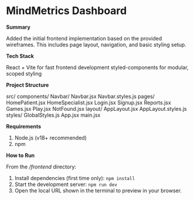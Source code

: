 # MindMetrics Dashboard

**Summary**

Added the initial frontend implementation based on the provided wireframes.
This includes page layout, navigation, and basic styling setup.

**Tech Stack**

React + Vite for fast frontend development
styled-components for modular, scoped styling

**Project Structure**

src/
  components/
    Navbar/
      Navbar.jsx
      Navbar.styles.js
  pages/
    HomePatient.jsx
    HomeSpecialist.jsx
    Login.jsx
    Signup.jsx
    Reports.jsx
    Games.jsx
    Play.jsx
    NotFound.jsx
  layout/
    AppLayout.jsx
    AppLayout.styles.js
  styles/
    GlobalStyles.js
  App.jsx
  main.jsx

**Requirements**

1. Node.js (v18+ recommended)
2. npm

**How to Run**

From the */frontend* directory:
1. Install dependencies (first time only): `npm install`
2. Start the development server: `npm run dev`
3. Open the local URL shown in the terminal to preview in your browser.




